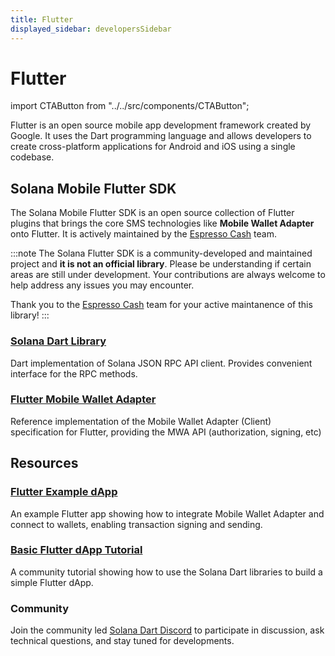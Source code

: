 ```yaml
---
title: Flutter
displayed_sidebar: developersSidebar
---
```


# Flutter

import CTAButton from "../../src/components/CTAButton";

Flutter is an open source mobile app development framework created by Google. It uses the Dart programming language and allows developers to create cross-platform applications for Android and iOS using a single codebase.

## Solana Mobile Flutter SDK

The Solana Mobile Flutter SDK is an open source collection of Flutter plugins that brings the core SMS technologies like **Mobile Wallet Adapter** onto Flutter.
It is actively maintained by the [Espresso Cash](https://www.espressocash.com/) team.

<CTAButton label="View on GitHub" to="https://github.com/espresso-cash/espresso-cash-public/tree/master" />

:::note
The Solana Flutter SDK is a community-developed and maintained project and **it is not an official library**.
Please be understanding if certain areas are still under development. Your
contributions are always welcome to help address any issues you may encounter.

Thank you to the [Espresso Cash](https://github.com/espresso-cash/espresso-cash-public/tree/master) team for your
active maintanence of this library!
:::

### [Solana Dart Library](https://pub.dev/packages/solana)

Dart implementation of Solana JSON RPC API client. Provides convenient interface for the RPC methods.

### [Flutter Mobile Wallet Adapter](https://pub.dev/packages/solana_mobile_client)

Reference implementation of the Mobile Wallet Adapter (Client) specification for Flutter, providing the MWA API (authorization, signing, etc)

## Resources

### [Flutter Example dApp](https://github.com/espresso-cash/espresso-cash-public/tree/master/packages/solana_mobile_client/example)

An example Flutter app showing how to integrate Mobile Wallet Adapter and connect to wallets, enabling transaction signing and sending.

### [Basic Flutter dApp Tutorial](https://medium.com/@ronak01.raj/a-comphrensive-tutotial-building-dapps-with-flutter-and-solana-mobile-stack-sms-e452356a0adb)

A community tutorial showing how to use the Solana Dart libraries to build a simple Flutter dApp.

### Community

Join the community led [Solana Dart Discord](https://discord.gg/Q9aFs3Ydmd) to participate in discussion, ask technical questions, and stay tuned for developments.
